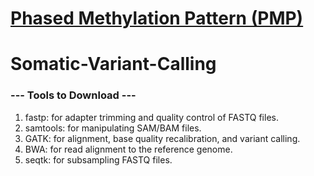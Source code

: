 # [Phased Methylation Pattern (PMP)](https://github.com/gunj007/Somatic-Variant-Calling_PMP/blob/main/scripts/pmp.ipynb) 
# Somatic-Variant-Calling
### --- Tools to Download ---

1. fastp: for adapter trimming and quality control of FASTQ files.
2. samtools: for manipulating SAM/BAM files.
3. GATK: for alignment, base quality recalibration, and variant calling.
4. BWA: for read alignment to the reference genome.
5. seqtk: for subsampling FASTQ files.
